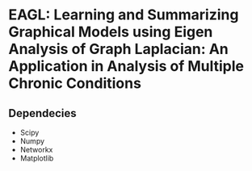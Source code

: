 # EAGL: Learning and Summarizing Graphical Models using Eigen Analysis of Graph Laplacian: An Application in Analysis of Multiple Chronic Conditions 
## Dependecies 
<ul>
<li>Scipy</li>
<li>Numpy</li>
<li>Networkx</li>
<li>Matplotlib</li>
</ul>
